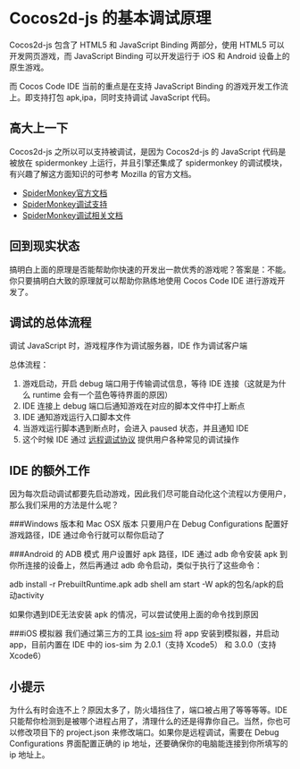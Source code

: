 Cocos2d-js 的基本调试原理
===
Cocos2d-js 包含了 HTML5 和 JavaScript Binding 两部分，使用 HTML5 可以开发网页游戏，而 JavaScript Binding 可以开发运行于 iOS 和 Android 设备上的原生游戏。

而 Cocos Code IDE 当前的重点是在支持 JavaScript Binding 的游戏开发工作流上。即支持打包 apk,ipa，同时支持调试 JavaScript 代码。

高大上一下
---------
Cocos2d-js 之所以可以支持被调试，是因为 Cocos2d-js 的 JavaScript 代码是被放在 spidermonkey 上运行，并且引擎还集成了 spidermonkey 的调试模块，有兴趣了解这方面知识的可参考 Mozilla 的官方文档。

+ [SpiderMonkey官方文档][SpiderMonkey link]
+ [SpiderMonkey调试支持][SpiderMonkey debugger link]
+ [SpiderMonkey调试相关文档][SpiderMonkey debugger doc link]

回到现实状态
----------
搞明白上面的原理是否能帮助你快速的开发出一款优秀的游戏呢？答案是：不能。你只要搞明白大致的原理就可以帮助你熟练地使用 Cocos Code IDE 进行游戏开发了。

调试的总体流程
----------
调试 JavaScript 时，游戏程序作为调试服务器，IDE 作为调试客户端

总体流程：

1. 游戏启动，开启 debug 端口用于传输调试信息，等待 IDE 连接（这就是为什么 runtime 会有一个蓝色等待界面的原因）
2. IDE 连接上 debug 端口后通知游戏在对应的脚本文件中打上断点
3. IDE 通知游戏运行入口脚本文件
4. 当游戏运行脚本遇到断点时，会进入 paused 状态，并且通知 IDE
5. 这个时候 IDE 通过 [远程调试协议][Debugger protocal link] 提供用户各种常见的调试操作

IDE 的额外工作
---
因为每次启动调试都要先启动游戏，因此我们尽可能自动化这个流程以方便用户，那么我们采用的方法是什么呢？

###Windows 版本和 Mac OSX 版本
只要用户在 Debug Configurations 配置好游戏路径，IDE 通过命令行就可以帮你启动了

###Android 的 ADB 模式
用户设置好 apk 路径，IDE 通过 adb 命令安装 apk 到你所连接的设备上，然后再通过 adb 命令启动，类似于执行了这些命令：

adb install -r PrebuiltRuntime.apk
adb shell am start -W apk的包名/apk的启动activity

如果你遇到IDE无法安装 apk 的情况，可以尝试使用上面的命令找到原因

###iOS 模拟器
我们通过第三方的工具 [ios-sim][ios-sim link] 将 app 安装到模拟器，并启动 app，目前内置在 IDE 中的 ios-sim 为 2.0.1（支持 Xcode5） 和 3.0.0（支持 Xcode6）

小提示
----
为什么有时会连不上？原因太多了，防火墙挡住了，端口被占用了等等等等。IDE 只能帮你检测到是被哪个进程占用了，清理什么的还是得靠你自己。当然，你也可以修改项目下的 project.json 来修改端口。如果你是远程调试，需要在 Debug Configurations 界面配置正确的 ip 地址，还要确保你的电脑能连接到你所填写的 ip 地址上。


[SpiderMonkey link]: https://developer.mozilla.org/en-US/docs/Mozilla/Projects/SpiderMonkey
[SpiderMonkey debugger link]: https://developer.mozilla.org/en-US/docs/Tools/Debugger-API
[SpiderMonkey debugger doc link]: https://github.com/jimblandy/DebuggerDocs
[Debugger protocal link]: https://wiki.mozilla.org/Remote_Debugging_Protocol
[ios-sim link]: https://github.com/phonegap/ios-sim
 